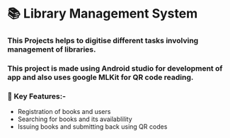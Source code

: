 # 📚 Library Management System
### This Projects helps to digitise different tasks involving management of libraries.
### This project is made using Android studio for development of app and also uses google MLKit for QR code reading.
### 📌 Key Features:- 
- Registration of books and users
- Searching for books and its availablility
- Issuing books and submitting back using QR codes
